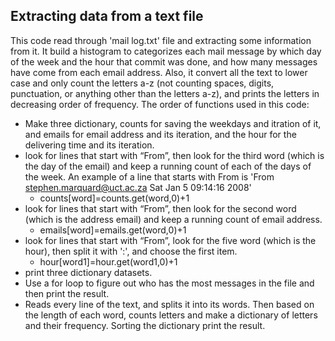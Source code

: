 ## Extracting data from a text file
This code read through 'mail log.txt' file and extracting some information from it. 
It build a histogram to categorizes each mail message by which day of the week and the hour that commit was done, and how many messages have come from each email address. Also, it convert all the text to lower case and only count the letters a-z (not counting spaces, digits, punctuation, or anything other than the letters a-z), and prints the letters in decreasing order of frequency.
The order of functions used in this code:
* Make three dictionary, counts for saving the weekdays and itration of it, and emails for email address and its iteration, and the hour for the delivering time and its iteration.
* look for lines that start with “From”, then look for the third word (which is the day of the email) and keep a running count of each of the days of the week. An example of a line that starts with From is 'From stephen.marquard@uct.ac.za Sat Jan  5 09:14:16 2008'
  * counts[word]=counts.get(word,0)+1
* look for lines that start with “From”, then look for the second word (which is the address email) and keep a running count of email address.
  * emails[word]=emails.get(word,0)+1
* look for lines that start with “From”, look for the five word (which is the hour), then split it with ':', and choose the first item.
  * hour[word1]=hour.get(word1,0)+1
* print three dictionary datasets.
* Use a for loop to figure out who has the most messages in the file and then print the result.
* Reads every line of the text, and splits it into its words. Then based on the length of each word, counts letters and make a dictionary of letters and their frequency. Sorting the dictionary print the result.
